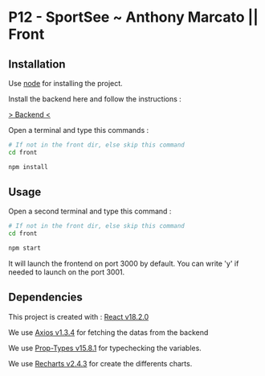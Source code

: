 # P12 - SportSee ~ Anthony Marcato || Front

## Installation


Use [node](https://nodejs.org/en/) for installing the project. 


Install the backend here and follow the instructions :

[> Backend <]("https://github.com/OpenClassrooms-Student-Center/P9-front-end-dashboard")

Open a terminal and type this commands : 

```bash
# If not in the front dir, else skip this command
cd front

npm install
```

## Usage

Open a second terminal and type this command : 

```bash
# If not in the front dir, else skip this command
cd front

npm start
```

It will launch the frontend on port 3000 by default. You can write 'y' if needed to launch on the port 3001.


## Dependencies

This project is created with : [React v18.2.0]("https://fr.reactjs.org/")

We use [Axios v1.3.4]("https://axios-http.com/fr/docs/intro") for fetching the datas from the backend

We use [Prop-Types v15.8.1]("https://reactjs.org/docs/typechecking-with-proptypes.html") for typechecking the variables.

We use [Recharts v2.4.3]("https://recharts.org/en-US/") for create the differents charts.
